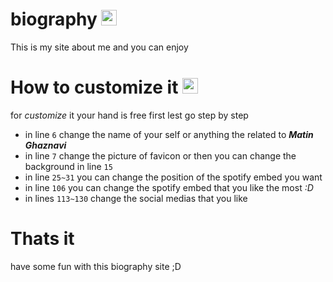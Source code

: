 # biography <img src="https://media4.giphy.com/media/v1.Y2lkPTc5MGI3NjExYWVpdGxjd3A1ZWY0b3JzaXp4emxkajBuM3d6MzNscW1tbGx0NXpsMSZlcD12MV9zdGlja2Vyc19zZWFyY2gmY3Q9cw/Oa4MnoTkoAoAm4ubiK/giphy.webp" height="25px">
This is my site about me and you can enjoy
# How to customize it <img src="https://media0.giphy.com/media/v1.Y2lkPTc5MGI3NjExaGtiOW96Ym1uZnY3cjB4dTlhc3FjajF3cjgydHpqdXRnNWR2OHN2MiZlcD12MV9pbnRlcm5hbF9naWZfYnlfaWQmY3Q9cw/5eLDrEaRGHegx2FeF2/giphy.gif" height="25px">
for *customize* it your hand is free first lest go step by step 

- in line `6` change the name of your self or anything the related to ***Matin Ghaznavi***
- in line `7` change the picture of favicon or then you can change the background in line `15`
- in line `25~31` you can change the position of the spotify embed you want
- in line `106` you can change the spotify embed that you like the most *:D*
- in lines `113~130` change the social medias that you like
# Thats it
have some fun with this biography site ;D
